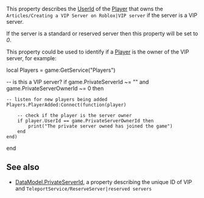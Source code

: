 This property describes the [UserId](https://developer.roblox.com/en-us/api-reference/property/Player/UserId) of the [Player](https://developer.roblox.com/en-us/api-reference/class/Player) that owns the `Articles/Creating a VIP Server on Roblox|VIP server` if the server is a VIP server.

If the server is a standard or reserved server then this property will be set to _0_.

This property could be used to identify if a [Player](https://developer.roblox.com/en-us/api-reference/class/Player) is the owner of the VIP server, for example:

local Players = game:GetService("Players")

-- is this a VIP server?
if game.PrivateServerId ~= "" and game.PrivateServerOwnerId ~= 0 then

    -- listen for new players being added
    Players.PlayerAdded:Connect(function(player)

        -- check if the player is the server owner
        if player.UserId == game.PrivateServerOwnerId then
            print("The private server owned has joined the game")
        end
    end)
end

See also
--------

*   [DataModel.PrivateServerId](https://developer.roblox.com/en-us/api-reference/property/DataModel/PrivateServerId), a property describing the unique ID of VIP and `TeleportService/ReserveServer|reserved servers`